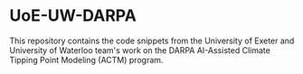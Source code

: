 # UoE-UW-DARPA

This repository contains the code snippets from the University of Exeter and University of Waterloo team's work on the DARPA AI-Assisted Climate Tipping Point Modeling (ACTM) program.